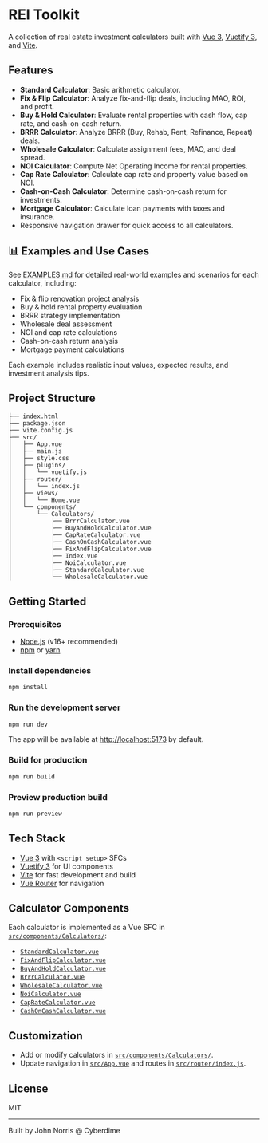 # REI Toolkit

A collection of real estate investment calculators built with [Vue 3](https://vuejs.org/), [Vuetify 3](https://vuetifyjs.com/), and [Vite](https://vitejs.dev/).

## Features

- **Standard Calculator**: Basic arithmetic calculator.
- **Fix & Flip Calculator**: Analyze fix-and-flip deals, including MAO, ROI, and profit.
- **Buy & Hold Calculator**: Evaluate rental properties with cash flow, cap rate, and cash-on-cash return.
- **BRRR Calculator**: Analyze BRRR (Buy, Rehab, Rent, Refinance, Repeat) deals.
- **Wholesale Calculator**: Calculate assignment fees, MAO, and deal spread.
- **NOI Calculator**: Compute Net Operating Income for rental properties.
- **Cap Rate Calculator**: Calculate cap rate and property value based on NOI.
- **Cash-on-Cash Calculator**: Determine cash-on-cash return for investments.
- **Mortgage Calculator**: Calculate loan payments with taxes and insurance.
- Responsive navigation drawer for quick access to all calculators.

## 📊 Examples and Use Cases

See [EXAMPLES.md](./EXAMPLES.md) for detailed real-world examples and scenarios for each calculator, including:

- Fix & flip renovation project analysis
- Buy & hold rental property evaluation
- BRRR strategy implementation
- Wholesale deal assessment
- NOI and cap rate calculations
- Cash-on-cash return analysis
- Mortgage payment calculations

Each example includes realistic input values, expected results, and investment analysis tips.

## Project Structure

```
├── index.html
├── package.json
├── vite.config.js
├── src/
│   ├── App.vue
│   ├── main.js
│   ├── style.css
│   ├── plugins/
│   │   └── vuetify.js
│   ├── router/
│   │   └── index.js
│   ├── views/
│   │   └── Home.vue
│   └── components/
│       └── Calculators/
│           ├── BrrrCalculator.vue
│           ├── BuyAndHoldCalculator.vue
│           ├── CapRateCalculator.vue
│           ├── CashOnCashCalculator.vue
│           ├── FixAndFlipCalculator.vue
│           ├── Index.vue
│           ├── NoiCalculator.vue
│           ├── StandardCalculator.vue
│           └── WholesaleCalculator.vue
```

## Getting Started

### Prerequisites

- [Node.js](https://nodejs.org/) (v16+ recommended)
- [npm](https://www.npmjs.com/) or [yarn](https://yarnpkg.com/)

### Install dependencies

```sh
npm install
```

### Run the development server

```sh
npm run dev
```

The app will be available at [http://localhost:5173](http://localhost:5173) by default.

### Build for production

```sh
npm run build
```

### Preview production build

```sh
npm run preview
```

## Tech Stack

- [Vue 3](https://vuejs.org/) with `<script setup>` SFCs
- [Vuetify 3](https://vuetifyjs.com/) for UI components
- [Vite](https://vitejs.dev/) for fast development and build
- [Vue Router](https://router.vuejs.org/) for navigation

## Calculator Components

Each calculator is implemented as a Vue SFC in [`src/components/Calculators/`](src/components/Calculators/Index.vue):

- [`StandardCalculator.vue`](src/components/Calculators/StandardCalculator.vue)
- [`FixAndFlipCalculator.vue`](src/components/Calculators/FixAndFlipCalculator.vue)
- [`BuyAndHoldCalculator.vue`](src/components/Calculators/BuyAndHoldCalculator.vue)
- [`BrrrCalculator.vue`](src/components/Calculators/BrrrCalculator.vue)
- [`WholesaleCalculator.vue`](src/components/Calculators/WholesaleCalculator.vue)
- [`NoiCalculator.vue`](src/components/Calculators/NoiCalculator.vue)
- [`CapRateCalculator.vue`](src/components/Calculators/CapRateCalculator.vue)
- [`CashOnCashCalculator.vue`](src/components/Calculators/CashOnCashCalculator.vue)

## Customization

- Add or modify calculators in [`src/components/Calculators/`](src/components/Calculators/Index.vue).
- Update navigation in [`src/App.vue`](src/App.vue) and routes in [`src/router/index.js`](src/router/index.js).

## License

MIT

---
Built by John Norris @ Cyberdime
